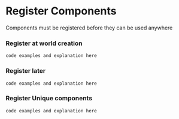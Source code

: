 # Register Components 

Components must be registered before they can be used anywhere

### Register at world creation

```code examples and explanation here```

### Register later

```code examples and explanation here```

### Register Unique components

```code examples and explanation here```